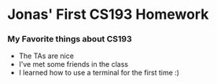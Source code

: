 # Jonas' First CS193 Homework

### My Favorite things about CS193
- The TAs are nice
- I've met some friends in the class
- I learned how to use a terminal for the first time :)
